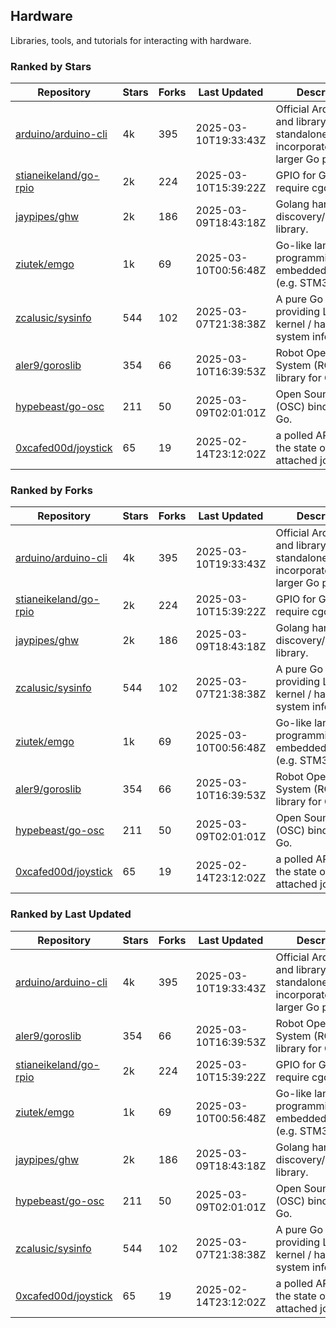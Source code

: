 ## Hardware

Libraries, tools, and tutorials for interacting with hardware.

### Ranked by Stars

| Repository | Stars | Forks | Last Updated | Description | 
|------------|-------|-------|--------------|-------------|
| [arduino/arduino-cli](https://github.com/arduino/arduino-cli) | 4k | 395 | 2025-03-10T19:33:43Z |  Official Arduino CLI and library. Can run standalone, or be incorporated into larger Go projects. |
| [stianeikeland/go-rpio](https://github.com/stianeikeland/go-rpio) | 2k | 224 | 2025-03-10T15:39:22Z |  GPIO for Go, doesn't require cgo. |
| [jaypipes/ghw](https://github.com/jaypipes/ghw) | 2k | 186 | 2025-03-09T18:43:18Z |  Golang hardware discovery/inspection library. |
| [ziutek/emgo](https://github.com/ziutek/emgo) | 1k | 69 | 2025-03-10T00:56:48Z |  Go-like language for programming embedded systems (e.g. STM32 MCU). |
| [zcalusic/sysinfo](https://github.com/zcalusic/sysinfo) | 544 | 102 | 2025-03-07T21:38:38Z |  A pure Go library providing Linux OS / kernel / hardware system information. |
| [aler9/goroslib](https://github.com/aler9/goroslib) | 354 | 66 | 2025-03-10T16:39:53Z |  Robot Operating System (ROS) library for Go. |
| [hypebeast/go-osc](https://github.com/hypebeast/go-osc) | 211 | 50 | 2025-03-09T02:01:01Z |  Open Sound Control (OSC) bindings for Go. |
| [0xcafed00d/joystick](https://github.com/0xcafed00d/joystick) | 65 | 19 | 2025-02-14T23:12:02Z |  a polled API to read the state of an attached joystick. |

### Ranked by Forks

| Repository | Stars | Forks | Last Updated | Description | 
|------------|-------|-------|--------------|-------------|
| [arduino/arduino-cli](https://github.com/arduino/arduino-cli) | 4k | 395 | 2025-03-10T19:33:43Z |  Official Arduino CLI and library. Can run standalone, or be incorporated into larger Go projects. |
| [stianeikeland/go-rpio](https://github.com/stianeikeland/go-rpio) | 2k | 224 | 2025-03-10T15:39:22Z |  GPIO for Go, doesn't require cgo. |
| [jaypipes/ghw](https://github.com/jaypipes/ghw) | 2k | 186 | 2025-03-09T18:43:18Z |  Golang hardware discovery/inspection library. |
| [zcalusic/sysinfo](https://github.com/zcalusic/sysinfo) | 544 | 102 | 2025-03-07T21:38:38Z |  A pure Go library providing Linux OS / kernel / hardware system information. |
| [ziutek/emgo](https://github.com/ziutek/emgo) | 1k | 69 | 2025-03-10T00:56:48Z |  Go-like language for programming embedded systems (e.g. STM32 MCU). |
| [aler9/goroslib](https://github.com/aler9/goroslib) | 354 | 66 | 2025-03-10T16:39:53Z |  Robot Operating System (ROS) library for Go. |
| [hypebeast/go-osc](https://github.com/hypebeast/go-osc) | 211 | 50 | 2025-03-09T02:01:01Z |  Open Sound Control (OSC) bindings for Go. |
| [0xcafed00d/joystick](https://github.com/0xcafed00d/joystick) | 65 | 19 | 2025-02-14T23:12:02Z |  a polled API to read the state of an attached joystick. |

### Ranked by Last Updated

| Repository | Stars | Forks | Last Updated | Description | 
|------------|-------|-------|--------------|-------------|
| [arduino/arduino-cli](https://github.com/arduino/arduino-cli) | 4k | 395 | 2025-03-10T19:33:43Z |  Official Arduino CLI and library. Can run standalone, or be incorporated into larger Go projects. |
| [aler9/goroslib](https://github.com/aler9/goroslib) | 354 | 66 | 2025-03-10T16:39:53Z |  Robot Operating System (ROS) library for Go. |
| [stianeikeland/go-rpio](https://github.com/stianeikeland/go-rpio) | 2k | 224 | 2025-03-10T15:39:22Z |  GPIO for Go, doesn't require cgo. |
| [ziutek/emgo](https://github.com/ziutek/emgo) | 1k | 69 | 2025-03-10T00:56:48Z |  Go-like language for programming embedded systems (e.g. STM32 MCU). |
| [jaypipes/ghw](https://github.com/jaypipes/ghw) | 2k | 186 | 2025-03-09T18:43:18Z |  Golang hardware discovery/inspection library. |
| [hypebeast/go-osc](https://github.com/hypebeast/go-osc) | 211 | 50 | 2025-03-09T02:01:01Z |  Open Sound Control (OSC) bindings for Go. |
| [zcalusic/sysinfo](https://github.com/zcalusic/sysinfo) | 544 | 102 | 2025-03-07T21:38:38Z |  A pure Go library providing Linux OS / kernel / hardware system information. |
| [0xcafed00d/joystick](https://github.com/0xcafed00d/joystick) | 65 | 19 | 2025-02-14T23:12:02Z |  a polled API to read the state of an attached joystick. |

